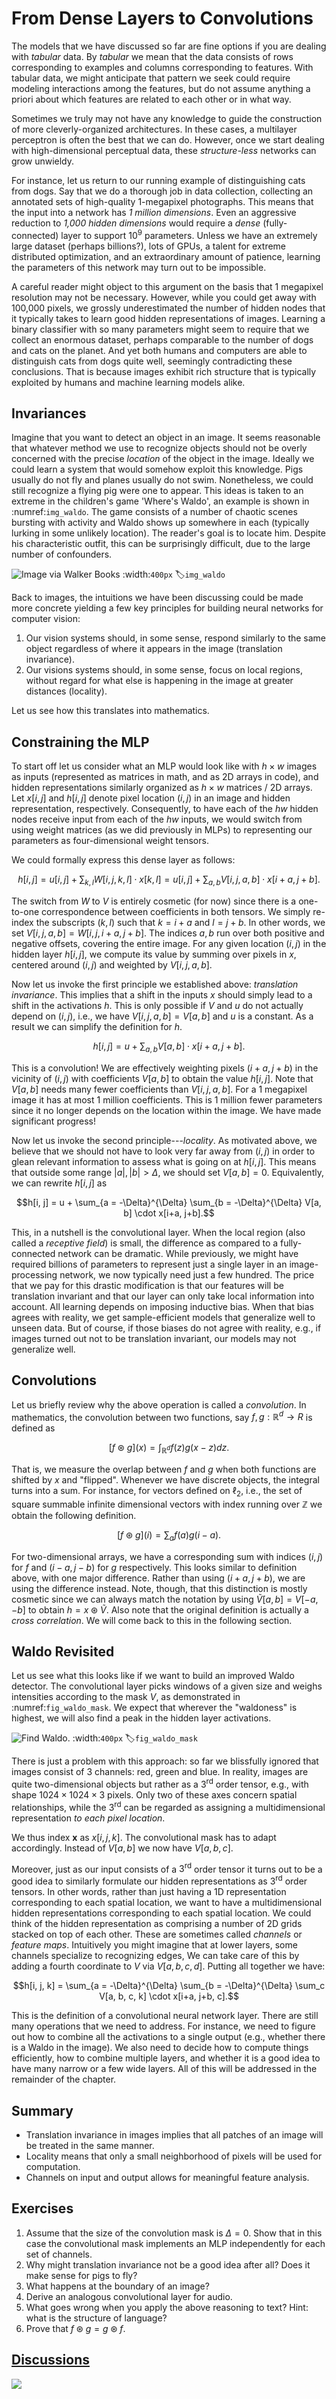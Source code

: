 # From Dense Layers to Convolutions

The models that we have discussed so far are fine options
if you are dealing with *tabular* data.
By *tabular* we mean that the data consists
of rows corresponding to examples and columns corresponding to features.
With tabular data, we might anticipate that pattern we seek
could require modeling interactions among the features,
but do not assume anything a priori about
which features are related to each other or in what way.


Sometimes we truly may not have any knowledge
to guide the construction of more cleverly-organized architectures.
In these cases, a multilayer perceptron is often the best that we can do.
However, once we start dealing with high-dimensional perceptual data,
these *structure-less* networks can grow unwieldy.


For instance, let us return to our running example
of distinguishing cats from dogs.
Say that we do a thorough job in data collection,
collecting an annotated sets of high-quality 1-megapixel photographs.
This means that the input into a network has *1 million dimensions*.
Even an aggressive reduction to *1,000 hidden dimensions*
would require a *dense* (fully-connected) layer to support $10^9$ parameters.
Unless we have an extremely large dataset (perhaps billions?),
lots of GPUs, a talent for extreme distributed optimization,
and an extraordinary amount of patience,
learning the parameters of this network may turn out to be impossible.

A careful reader might object to this argument
on the basis that 1 megapixel resolution may not be necessary.
However, while you could get away with 100,000 pixels,
we grossly underestimated the number of hidden nodes
that it typically takes to learn good hidden representations of images.
Learning a binary classifier with so many parameters
might seem to require that we collect an enormous dataset,
perhaps comparable to the number of dogs and cats on the planet.
And yet both humans and computers are able to distinguish cats from dogs quite well, seemingly contradicting these conclusions.
That is because images exhibit rich structure
that is typically exploited by humans and machine learning models alike.

## Invariances

Imagine that you want to detect an object in an image.
It seems reasonable that whatever method we use to recognize objects
should not be overly concerned with the precise *location*
of the object in the image.
Ideally we could learn a system
that would somehow exploit this knowledge.
Pigs usually do not fly and planes usually do not swim.
Nonetheless, we could still recognize a flying pig were one to appear.
This ideas is taken to an extreme in the children's game 'Where's Waldo', an
example is shown in :numref:`img_waldo`.
The game consists of a number of chaotic scenes bursting with activity
and Waldo shows up somewhere in each
(typically lurking in some unlikely location).
The reader's goal is to locate him.
Despite his characteristic outfit, this can be surprisingly difficult,
due to the large number of confounders.

![Image via Walker Books](../img/where-wally-walker-books.jpg)
:width:`400px`
:label:`img_waldo`


Back to images, the intuitions we have been discussing could be made more concrete yielding a few key principles for building neural networks for computer vision:

1. Our vision systems should, in some sense, respond similarly to the same object regardless of where it appears in the image (translation invariance).
1. Our visions systems should, in some sense, focus on local regions, without regard for what else is happening in the image at greater distances (locality).

Let us see how this translates into mathematics.

## Constraining the MLP

<!-- In this exposition, we treat both images and hidden layers
alike as two-dimensional arrays.  -->
To start off let us consider what an MLP would look like
with $h \times w$ images as inputs
(represented as matrices in math, and as 2D arrays in code),
and hidden representations similarly organized
as $h \times w$ matrices / 2D arrays.
Let $x[i, j]$ and $h[i, j]$ denote pixel location $(i, j)$
in an image and hidden representation, respectively.
Consequently, to have each of the $hw$ hidden nodes receive input
from each of the $hw$ inputs,
we would switch from using weight matrices
(as we did previously in MLPs)
to representing our parameters
as four-dimensional weight tensors.


We could formally express this dense layer as follows:

$$h[i, j] = u[i, j] + \sum_{k, l} W[i, j, k, l] \cdot x[k, l] =  u[i, j] +
\sum_{a, b} V[i, j, a, b] \cdot x[i+a, j+b].$$

The switch from $W$ to $V$ is entirely cosmetic (for now)
since there is a one-to-one correspondence
between coefficients in both tensors.
We simply re-index the subscripts $(k, l)$
such that $k = i+a$ and $l = j+b$.
In other words, we set $V[i, j, a, b] = W[i, j, i+a, j+b]$.
The indices $a, b$ run over both positive and negative offsets,
covering the entire image.
For any given location $(i, j)$ in the hidden layer $h[i, j]$,
we compute its value by summing over pixels in $x$,
centered around $(i, j)$ and weighted by $V[i, j, a, b]$.

Now let us invoke the first principle we established above: *translation invariance*.
This implies that a shift in the inputs $x$
should simply lead to a shift in the activations $h$.
This is only possible if $V$ and $u$ do not actually depend on $(i, j)$,
i.e., we have $V[i, j, a, b] = V[a, b]$ and $u$ is a constant.
As a result we can simplify the definition for $h$.

$$h[i, j] = u + \sum_{a, b} V[a, b] \cdot x[i+a, j+b].$$

This is a convolution!
We are effectively weighting pixels $(i+a, j+b)$
in the vicinity of $(i, j)$ with coefficients $V[a, b]$
to obtain the value $h[i, j]$.
Note that $V[a, b]$ needs many fewer coefficients than $V[i, j, a, b]$. For a 1 megapixel image it has at most 1 million coefficients. This is 1 million fewer parameters since it no longer depends on the location within the image. We have made significant progress!

Now let us invoke the second principle---*locality*.
As motivated above, we believe that we should not have
to look very far away from $(i, j)$
in order to glean relevant information
to assess what is going on at $h[i, j]$.
This means that outside some range $|a|, |b| > \Delta$,
we should set $V[a, b] = 0$.
Equivalently, we can rewrite $h[i, j]$ as

$$h[i, j] = u + \sum_{a = -\Delta}^{\Delta} \sum_{b = -\Delta}^{\Delta} V[a, b] \cdot x[i+a, j+b].$$

This, in a nutshell is the convolutional layer.
When the local region (also called a *receptive field*) is small,
the difference as compared to a fully-connected network can be dramatic.
While previously, we might have required billions of parameters
to represent just a single layer in an image-processing network,
we now typically need just a few hundred.
The price that we pay for this drastic modification
is that our features will be translation invariant
and that our layer can only take local information into account.
All learning depends on imposing inductive bias.
When that bias agrees with reality,
we get sample-efficient models
that generalize well to unseen data.
But of course, if those biases do not agree with reality,
e.g., if images turned out not to be translation invariant,
our models may not generalize well.



## Convolutions

Let us briefly review why the above operation is called a *convolution*.
In mathematics, the convolution between two functions,
say $f, g: \mathbb{R}^d \to R$ is defined as

$$[f \circledast g](x) = \int_{\mathbb{R}^d} f(z) g(x-z) dz.$$

That is, we measure the overlap between $f$ and $g$
when both functions are shifted by $x$ and "flipped".
Whenever we have discrete objects, the integral turns into a sum.
For instance, for vectors defined on $\ell_2$, i.e.,
the set of square summable infinite dimensional vectors
with index running over $\mathbb{Z}$ we obtain the following definition.

$$[f \circledast g](i) = \sum_a f(a) g(i-a).$$

For two-dimensional arrays, we have a corresponding sum
with indices $(i, j)$ for $f$ and $(i-a, j-b)$ for $g$ respectively.
This looks similar to definition above, with one major difference.
Rather than using $(i+a, j+b)$, we are using the difference instead.
Note, though, that this distinction is mostly cosmetic
since we can always match the notation by using $\tilde{V}[a, b] = V[-a, -b]$
to obtain $h = x \circledast \tilde{V}$.
Also note that the original definition is actually a *cross correlation*.
We will come back to this in the following section.


## Waldo Revisited

Let us see what this looks like if we want to build an improved Waldo detector. The convolutional layer picks windows of a given size
and weighs intensities according to the mask $V$, as demonstrated in :numref:`fig_waldo_mask`.
 We expect that wherever the "waldoness" is highest,
 we will also find a peak in the hidden layer activations.

![Find Waldo.](../img/waldo-mask.jpg)
:width:`400px`
:label:`fig_waldo_mask`

There is just a problem with this approach:
so far we blissfully ignored that images consist
of 3 channels: red, green and blue.
In reality, images are quite two-dimensional objects
but rather as a $3^{\mathrm{rd}}$ order tensor,
e.g., with shape $1024 \times 1024 \times 3$ pixels.
Only two of these axes concern spatial relationships,
while the $3^{\mathrm{rd}}$ can be regarded as assigning
a multidimensional representation *to each pixel location*.

We thus index $\mathbf{x}$ as $x[i, j, k]$.
The convolutional mask has to adapt accordingly.
Instead of $V[a, b]$ we now have $V[a, b, c]$.

Moreover, just as our input consists of a $3^{\mathrm{rd}}$ order tensor
it turns out to be a good idea to similarly formulate
our hidden representations as $3^{\mathrm{rd}}$ order tensors.
In other words, rather than just having a 1D representation
corresponding to each spatial location,
we want to have a multidimensional hidden representations
corresponding to each spatial location.
We could think of the hidden representation as comprising a number of 2D grids stacked on top of each other.
These are sometimes called *channels* or *feature maps*.
Intuitively you might imagine that at lower layers,
some channels specialize to recognizing edges,
We can take care of this by adding a fourth coordinate to $V$
via $V[a, b, c, d]$. Putting all together we have:

$$h[i, j, k] = \sum_{a = -\Delta}^{\Delta} \sum_{b = -\Delta}^{\Delta} \sum_c V[a, b, c, k] \cdot x[i+a, j+b, c].$$

This is the definition of a convolutional neural network layer.
There are still many operations that we need to address.
For instance, we need to figure out how to combine all the activations
to a single output (e.g., whether there is a Waldo in the image).
We also need to decide how to compute things efficiently,
how to combine multiple layers, and whether it is a good idea
to have many narrow or a few wide layers.
All of this will be addressed in the remainder of the chapter.


## Summary

* Translation invariance in images implies that all patches of an image will be treated in the same manner.
* Locality means that only a small neighborhood of pixels will be used for computation.
* Channels on input and output allows for meaningful feature analysis.

## Exercises

1. Assume that the size of the convolution mask is $\Delta = 0$. Show that in this case the convolutional mask implements an MLP independently for each set of channels.
1. Why might translation invariance not be a good idea after all? Does it make sense for pigs to fly?
1. What happens at the boundary of an image?
1. Derive an analogous convolutional layer for audio.
1. What goes wrong when you apply the above reasoning to text? Hint: what is the structure of language?
1. Prove that $f \circledast g = g \circledast f$.

## [Discussions](https://discuss.mxnet.io/t/2348)

![](../img/qr_why-conv.svg)
